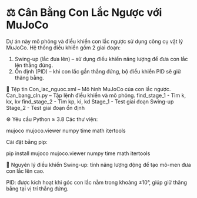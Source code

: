 # ⚖️ Cân Bằng Con Lắc Ngược với MuJoCo

Dự án này mô phỏng và điều khiển con lắc ngược sử dụng công cụ vật lý MuJoCo. Hệ thống điều khiển gồm 2 giai đoạn:

1. Swing-up (lắc đưa lên) – sử dụng điều khiển năng lượng để đưa con lắc lên thẳng đứng.
2. Ổn định (PID) – khi con lắc gần thẳng đứng, bộ điều khiển PID sẽ giữ thăng bằng.

📁 Tệp tin
 Con_lac_nguoc.xml – Mô hình MuJoCo của con lắc ngược.
 Can_bang_cln.py – Tập lệnh điều khiển và mô phỏng.
find_stage_1 - Tìm k, kx, kv
find_stage_2 - Tìm kp, ki, kd
Stage_1 - Test giai đoạn Swing-up
Stage_2 - Test giai đoạn ổn định

⚙️ Yêu cầu
Python ≥ 3.8
Các thư viện:

mujoco
mujoco.viewer
numpy
time
math
itertools

Cài đặt bằng pip:

pip install mujoco mujoco.viewer numpy time math itertools

🧠 Nguyên lý điều khiển
Swing-up: tính năng lượng động để tạo mô-men đưa con lắc lên cao.

PID: được kích hoạt khi góc con lắc nằm trong khoảng ±10°, giúp giữ thăng bằng tại vị trí thẳng đứng.
